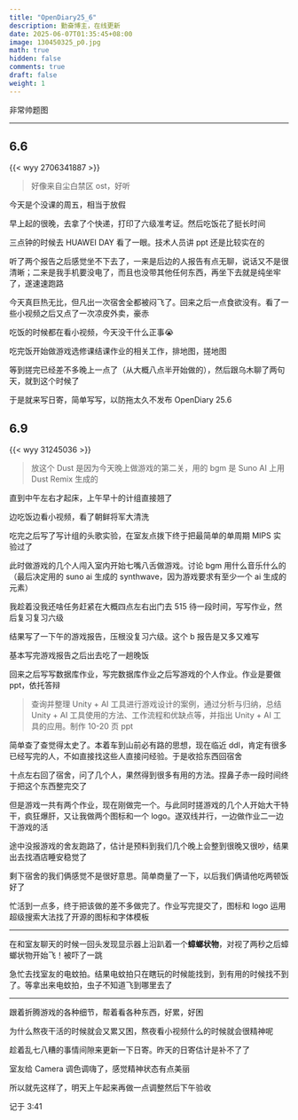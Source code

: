 ```yaml
---
title: "OpenDiary25_6"
description: 勤奋博主，在线更新
date: 2025-06-07T01:35:45+08:00
image: 130450325_p0.jpg
math: true
hidden: false
comments: true
draft: false
weight: 1
---
```


非常帅题图

---

## 6.6

{{< wyy 2706341887 >}}

> 好像来自尘白禁区 ost，好听

今天是个没课的周五，相当于放假

早上起的很晚，去拿了个快递，打印了六级准考证。然后吃饭花了挺长时间

三点钟的时候去 HUAWEI DAY 看了一眼。技术人员讲 ppt 还是比较实在的

听了两个报告之后感觉坐不下去了，一来是后边的人报告有点无聊，说话又不是很清晰；二来是我手机要没电了，而且也没带其他任何东西，再坐下去就是纯坐牢了，遂速速跑路

今天真巨热无比，但凡出一次宿舍全都被闷飞了。回来之后一点食欲没有。看了一些小视频之后又点了一次凉皮外卖，豪赤

吃饭的时候都在看小视频，今天没干什么正事😭

吃完饭开始做游戏选修课结课作业的相关工作，排地图，搓地图

等到搓完已经差不多晚上一点了（从大概八点半开始做的），然后跟乌木聊了两句天，就到这个时候了

于是就来写日寄，简单写写，以防拖太久不发布 OpenDiary 25.6

## 6.9

{{< wyy 31245036 >}}

> 放这个 Dust 是因为今天晚上做游戏的第二关，用的 bgm 是 Suno AI 上用 Dust Remix 生成的

直到中午左右才起床，上午早十的计组直接翘了

边吃饭边看小视频，看了朝鲜将军大清洗

吃完之后写了写计组的头歌实验，在室友点拨下终于把最简单的单周期 MIPS 实验过了

此时做游戏的几个人闯入室内开始七嘴八舌做游戏。讨论 bgm 用什么音乐什么的（最后决定用的 suno ai 生成的 synthwave，因为游戏要求有至少一个 ai 生成的元素）

我趁着没我还啥任务赶紧在大概四点左右出门去 515 待一段时间，写写作业，然后复习复习六级

结果写了一下午的游戏报告，压根没复习六级。这个 b 报告是又多又难写

基本写完游戏报告之后出去吃了一趟晚饭

回来之后写写数据库作业，写完数据库作业之后写游戏的个人作业。作业是要做 ppt，依托答辩

> 查询并整理 Unity + AI 工具进行游戏设计的案例，通过分析与归纳，总结 Unity + AI 工具使用的方法、工作流程和优缺点等，并指出 Unity + AI 工具的应用。制作 10-20 页 ppt

简单查了查觉得太史了。本着车到山前必有路的思想，现在临近 ddl，肯定有很多已经写完的人，不如直接找这些人直接问经验。于是收拾东西回宿舍

十点左右回了宿舍，问了几个人，果然得到很多有用的方法。捏鼻子赤一段时间终于把这个东西整完交了

但是游戏一共有两个作业，现在刚做完一个。与此同时搓游戏的几个人开始大干特干，疯狂爆肝，又让我做两个图标和一个 logo。遂双线并行，一边做作业二一边干游戏的活

途中没报游戏的舍友跑路了，估计是预料到我们几个晚上会整到很晚又很吵，结果出去找酒店睡安稳觉了

剩下宿舍的我们俩感觉不是很好意思。简单商量了一下，以后我们俩请他吃两顿饭好了

忙活到一点多，终于把该做的差不多做完了。作业写完提交了，图标和 logo 运用超级搜索大法找了开源的图标和字体模板

---

在和室友聊天的时候一回头发现显示器上沿趴着一个**蟑螂状物**，对视了两秒之后蟑螂状物开始飞！被吓了一跳

急忙去找室友的电蚊拍。结果电蚊拍只在瞎玩的时候能找到，到有用的时候找不到了。等拿出来电蚊拍，虫子不知道飞到哪里去了

---

跟着折腾游戏的各种细节，帮着看各种东西，好累，好困

为什么熬夜干活的时候就会又累又困，熬夜看小视频什么的时候就会很精神呢

趁着乱七八糟的事情间隙来更新一下日寄。昨天的日寄估计是补不了了

室友给 Camera 调色调嗨了，感觉精神状态有点美丽

所以就先这样了，明天上午起来再做一点调整然后下午验收

记于 3:41



